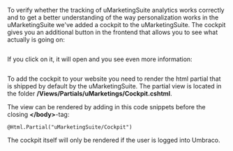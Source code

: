 To verify whether the tracking of uMarketingSuite analytics works correctly and to get a better understanding of the way personalization works in the uMarketingSuite we've added a cockpit to the uMarketingSuite. The cockpit gives you an additional button in the frontend that allows you to see what actually is going on:

![]()

If you click on it, it will open and you see even more information:

![]()

To add the cockpit to your website you need to render the html partial that is shipped by default by the uMarketingSuite. The partial view is located in the folder **/Views/Partials/uMarketings/Cockpit.cshtml**.

The view can be rendered by adding in this code snippets before the closing **&lt;/body&gt;**-tag:

    @Html.Partial("uMarketingSuite/Cockpit")

The cockpit itself will only be rendered if the user is logged into Umbraco.